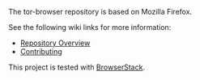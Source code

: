 The tor-browser repository is based on Mozilla Firefox.

See the following wiki links for more information:

+ [Repository Overview](https://gitlab.torproject.org/tpo/applications/team/-/wikis/Development-Information/Tor-Browser/Tor-Browser-Repository-Overview)
+ [Contributing](https://gitlab.torproject.org/tpo/applications/team/-/wikis/Development-Information/Tor-Browser/Contributing-to-Tor-Browser)

This project is tested with [BrowserStack](https://www.browserstack.com/).
